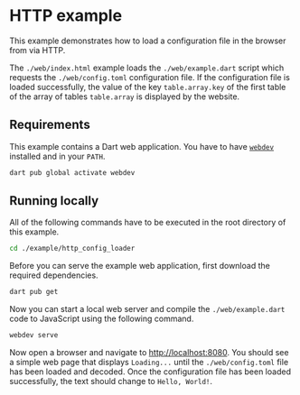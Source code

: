 # HTTP example

This example demonstrates how to load a configuration file in the browser from via HTTP.

The `./web/index.html` example loads the `./web/example.dart` script which requests the `./web/config.toml` configuration file.
If the configuration file is loaded successfully, the value of the key `table.array.key` of the first table of the array of tables `table.array` is displayed by the website.

## Requirements

This example contains a Dart web application.
You have to have [`webdev`][dart/webdev] installed and in your `PATH`.

```bash
dart pub global activate webdev
```

## Running locally

All of the following commands have to be executed in the root directory of this example.

```bash
cd ./example/http_config_loader
```

Before you can serve the example web application, first download the required dependencies.

```bash
dart pub get
```

Now you can start a local web server and compile the `./web/example.dart` code to JavaScript using the following command.

```bash
webdev serve
```

Now open a browser and navigate to <http://localhost:8080>.
You should see a simple web page that displays `Loading...` until the `./web/config.toml` file has been loaded and decoded.
Once the configuration file has been loaded successfully, the text should change to `Hello, World!`.

[dart/webdev]:
  https://dart.dev/tools/webdev
  "webdev | Dart"
